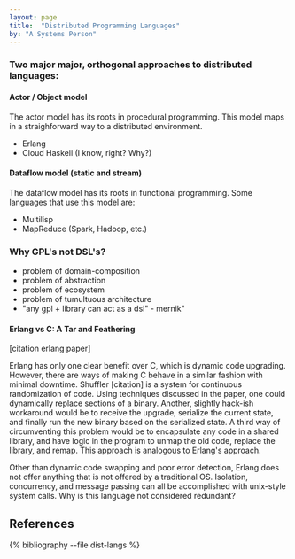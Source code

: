```yaml
---
layout: page
title:  "Distributed Programming Languages"
by: "A Systems Person"
---
```


### Two major major, orthogonal approaches to distributed languages:

#### Actor / Object model

The actor model has its roots in procedural programming.
This model maps in a straighforward way to a distributed environment.

* Erlang
* Cloud Haskell (I know, right? Why?)

#### Dataflow model (static and stream)

The dataflow model has its roots in functional programming.
Some languages that use this model are:

* Multilisp
* MapReduce (Spark, Hadoop, etc.)

### Why GPL's not DSL's?

* problem of domain-composition
* problem of abstraction
* problem of ecosystem
* problem of tumultuous architecture
* "any gpl + library can act as a dsl" - mernik"

#### Erlang vs C: A Tar and Feathering

[citation erlang paper]

Erlang has only one clear benefit over C, which is dynamic code upgrading.
However, there are ways of making C behave in a similar fashion with minimal downtime.
Shuffler [citation] is a system for continuous randomization of code.
Using techniques discussed in the paper, one could dynamically replace sections of a binary.
Another, slightly hack-ish workaround would be to receive the upgrade, serialize the current state, and finally run the new binary based on the serialized state.
A third way of circumventing this problem would be to encapsulate any code in a shared library, and have logic in the program to unmap the old code, replace the library, and remap.
This approach is analogous to Erlang's approach.

Other than dynamic code swapping and poor error detection, Erlang does not offer anything that is not offered by a traditional OS.
Isolation, concurrency, and message passing can all be accomplished with unix-style system calls.
Why is this language not considered redundant?

## References

{% bibliography --file dist-langs %}
